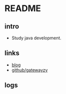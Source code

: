 # README

##  intro

* Study java development.

##  links

-  [blog](http://bebetter.site/)
-  [github/gatewayzy](https://github.com/gatewayzy)


##  logs

